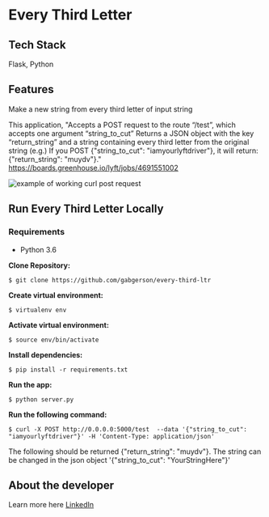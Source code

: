 # Every Third Letter

## Tech Stack

Flask, Python


## Features
Make a new string from every third letter of input string 

This application, "Accepts a POST request to the route “/test”, which accepts one argument “string_to_cut” 
Returns a JSON object with the key “return_string” and a string containing every third letter from the original string
(e.g.) If you POST {"string_to_cut": "iamyourlyftdriver"}, it will return: {"return_string": "muydv"}." https://boards.greenhouse.io/lyft/jobs/4691551002

![example of working curl post request](https://user-images.githubusercontent.com/49376684/88744309-d066fb00-d0fb-11ea-99c3-44d93d520fad.jpg)




## Run Every Third Letter Locally

### Requirements

* Python 3.6


__Clone Repository:__
```
$ git clone https://github.com/gabgerson/every-third-ltr
```
__Create virtual environment:__

```
$ virtualenv env
```
__Activate virtual environment:__

```
$ source env/bin/activate
```

__Install dependencies:__

```
$ pip install -r requirements.txt
```

__Run the app:__

```
$ python server.py
```

__Run the following command:__

```
$ curl -X POST http://0.0.0.0:5000/test  --data '{"string_to_cut": "iamyourlyftdriver"}' -H 'Content-Type: application/json'
```
The following should be returned {"return_string": "muydv"}. The string can be changed in the json object '{"string_to_cut": "YourStringHere"}'

## About the developer

Learn more here [LinkedIn](https://www.linkedin.com/in/gabriela-gerson)
